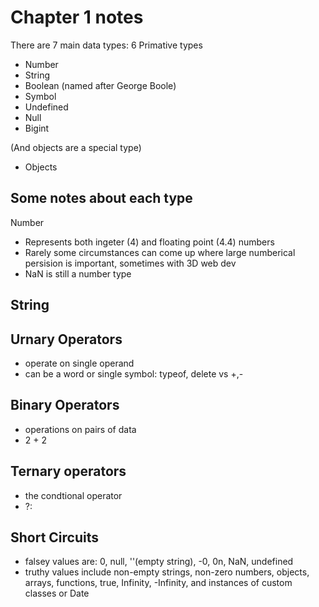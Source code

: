 # Chapter 1 notes

There are 7 main data types:
6 Primative types
- Number
- String
- Boolean (named after George Boole)
- Symbol
- Undefined
- Null
- Bigint

(And objects are a special type)
- Objects

## Some notes about each type

Number
- Represents both ingeter (4) and floating point (4.4) numbers
- Rarely some circumstances can come up where large numberical persision is important, sometimes with 3D web dev
- NaN is still a number type

String
- 

## Urnary Operators
- operate on single operand
- can be a word or single symbol: typeof, delete vs +,-

## Binary Operators
- operations on pairs of data
- 2 + 2

## Ternary operators
- the condtional operator
- ?:

## Short Circuits

- falsey values are: 0, null, ''(empty string), -0, 0n, NaN, undefined
- truthy values include non-empty strings, non-zero numbers, objects, arrays, functions, true, Infinity, -Infinity, and instances of custom classes or Date